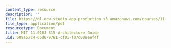 ```yaml
---
content_type: resource
description: ''
file: https://ol-ocw-studio-app-production.s3.amazonaws.com/courses/11-016j-the-once-and-future-city-spring-2015/509a57c465d69761cf01f07c009eef4f_11016J_S15_ArchitectureGuide.pdf
file_type: application/pdf
resourcetype: Document
title: MIT 11.016J S15 Architecture Guide
uid: 509a57c4-65d6-9761-cf01-f07c009eef4f
---
```

